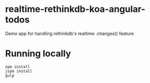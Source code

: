 # realtime-rethinkdb-koa-angular-todos
Demo app for handling rethinkdb's realtime .changes() feature

# Running locally

```
npm install
jspm install
gulp
```
